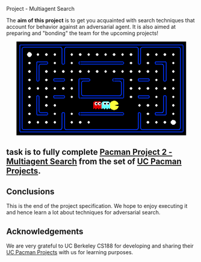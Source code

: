  Project - Multiagent Search

The **aim of this project** is to get you acquainted with search techniques that account for behavior against an adversarial agent. It is also aimed at preparing and "bonding" the team for the upcoming projects!

 <p align="center"> 
    <img src="logo-p2.png" alt="logo project 2">
 </p>


##  task is to fully complete [Pacman Project 2 - Multiagent Search](http://ai.berkeley.edu/multiagent.html) from the set of [UC Pacman Projects](http://ai.berkeley.edu/project_overview.html). 


## Conclusions

This is the end of the project specification. We hope to   enjoy executing it and hence learn a lot about techniques for adversarial search. 

## Acknowledgements

We are very grateful to UC Berkeley CS188 for developing and sharing their [UC Pacman Projects](http://ai.berkeley.edu/project_overview.html) with us for learning purposes.
